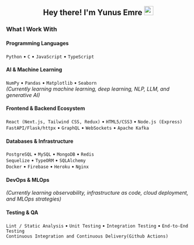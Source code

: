 <h2 align="center">Hey there! I'm Yunus Emre <img src="https://github.com/yunustechin/yunustechin/blob/master/Hi.gif" width="25"></h2>

### What I Work With

#### Programming Languages
`Python` • `C` • `JavaScript` • `TypeScript`

#### AI & Machine Learning
`NumPy` • `Pandas` • `Matplotlib` • `Seaborn`  
*(Currently learning machine learning, deep learning, NLP, LLM, and generative AI)*

#### Frontend & Backend Ecosystem
`React (Next.js, Tailwind CSS, Redux)` • `HTML5/CSS3` • `Node.js (Express)` 
`FastAPI/Flask/httpx` • `GraphQL` • `WebSockets` • `Apache Kafka`

#### Databases & Infrastructure
`PostgreSQL` • `MySQL` • `MongoDB` • `Redis`  
`Sequelize` • `TypeORM` • `SQLAlchemy`    
`Docker` • `Firebase` • `Heroku` • `Nginx`    

#### DevOps & MLOps
*(Currently learning observability, infrastructure as code, cloud deployment, and MLOps strategies)*

#### Testing & QA
`Lint / Static Analysis` • `Unit Testing` • `Integration Testing` • `End-to-End Testing `     
`Continuous Integration and Continuous Delivery(Github Actions)`     
